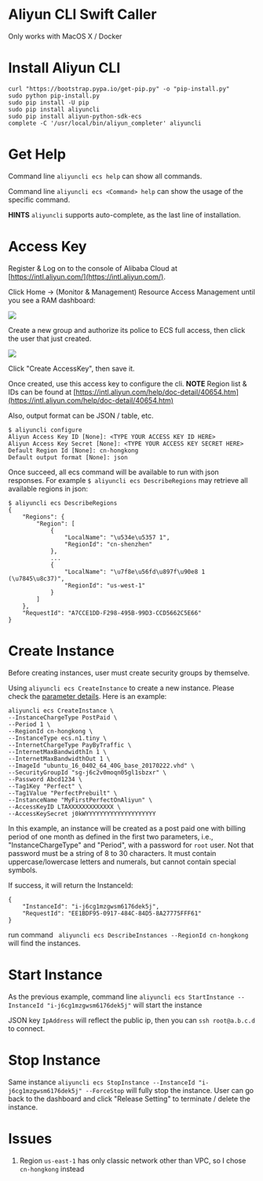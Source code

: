 # Aliyun CLI Swift Caller

Only works with MacOS X / Docker
 
# Install Aliyun CLI

```
curl "https://bootstrap.pypa.io/get-pip.py" -o "pip-install.py"
sudo python pip-install.py
sudo pip install -U pip
sudo pip install aliyuncli
sudo pip install aliyun-python-sdk-ecs
complete -C '/usr/local/bin/aliyun_completer' aliyuncli
```
# Get Help

Command line `aliyuncli ecs help` can show all commands.

Command line `aliyuncli ecs <Command> help` can show the usage of the specific command.

**HINTS** `aliyuncli` supports auto-complete, as the last line of installation.

# Access Key

Register & Log on to the console of Alibaba Cloud at [https://intl.aliyun.com/](https://intl.aliyun.com/).

Click Home -> (Monitor & Management) Resource Access Management until you see a RAM dashboard:

<p><img src='ram.png'></img></p>

Create a new group and authorize its police to ECS full access, then click the user that just created.

<p><img src='user.png'></img></p>

Click "Create AccessKey", then save it.

Once created, use this access key to configure the cli.
**NOTE** 
Region list & IDs can be found at [https://intl.aliyun.com/help/doc-detail/40654.htm](https://intl.aliyun.com/help/doc-detail/40654.htm)

Also, output format can be JSON / table, etc.

```
$ aliyuncli configure
Aliyun Access Key ID [None]: <TYPE YOUR ACCESS KEY ID HERE>
Aliyun Access Key Secret [None]: <TYPE YOUR ACCESS KEY SECRET HERE>
Default Region Id [None]: cn-hongkong
Default output format [None]: json
```

Once succeed, all ecs command will be available to run with json responses. For example `$ aliyuncli ecs DescribeRegions` may retrieve all available regions in json:

```
$ aliyuncli ecs DescribeRegions
{
    "Regions": {
        "Region": [
            {
                "LocalName": "\u534e\u5357 1", 
                "RegionId": "cn-shenzhen"
            }, 
            ...
            {
                "LocalName": "\u7f8e\u56fd\u897f\u90e8 1 (\u7845\u8c37)", 
                "RegionId": "us-west-1"
            }
        ]
    }, 
    "RequestId": "A7CCE1DD-F298-495B-99D3-CCD5662C5E66"
}

```

# Create Instance

Before creating instances, user must create security groups by themselve.

Using `aliyuncli ecs CreateInstance` to create a new instance. Please check the [parameter details](https://intl.aliyun.com/help/doc-detail/25499.htm). Here is an example:

```
aliyuncli ecs CreateInstance \
--InstanceChargeType PostPaid \
--Period 1 \
--RegionId cn-hongkong \
--InstanceType ecs.n1.tiny \
--InternetChargeType PayByTraffic \
--InternetMaxBandwidthIn 1 \
--InternetMaxBandwidthOut 1 \
--ImageId "ubuntu_16_0402_64_40G_base_20170222.vhd" \
--SecurityGroupId "sg-j6c2v0moqn05gl1sbzxr" \
--Password Abcd1234 \
--Tag1Key "Perfect" \
--Tag1Value "PerfectPrebuilt" \
--InstanceName "MyFirstPerfectOnAliyun" \
--AccessKeyID LTAXXXXXXXXXXXXX \
--AccessKeySecret j0kWYYYYYYYYYYYYYYYYYYYY
```
In this example, an instance will be created as a post paid one with billing period of one month as defined in the first two parameters, i.e., "InstanceChargeType" and "Period", with a password for `root` user. Not that password must be a string of 8 to 30 characters. It must contain uppercase/lowercase letters and numerals, but cannot contain special symbols.

If success, it will return the InstanceId:

```
{
    "InstanceId": "i-j6cg1mzgwsm6176dek5j", 
    "RequestId": "EE1BDF95-0917-484C-84D5-8A27775FFF61"
}
```

run command ` aliyuncli ecs DescribeInstances --RegionId cn-hongkong` will find the instances.

# Start Instance

As the previous example, command line `aliyuncli ecs StartInstance --InstanceId "i-j6cg1mzgwsm6176dek5j"` will start the instance

JSON key `IpAddress` will reflect the public ip, then you can `ssh root@a.b.c.d` to connect.

# Stop Instance

Same instance `aliyuncli ecs StopInstance --InstanceId "i-j6cg1mzgwsm6176dek5j" --ForceStop` will fully stop the instance. User can go back to the dashboard and click "Release Setting" to terminate / delete the instance.

# Issues

1. Region `us-east-1` has only classic network other than VPC, so I chose `cn-hongkong` instead


